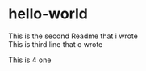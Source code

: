 # hello-world
This is the second Readme that i wrote <br>
This is third line that o wrote 
<p>
This is 4 one 
